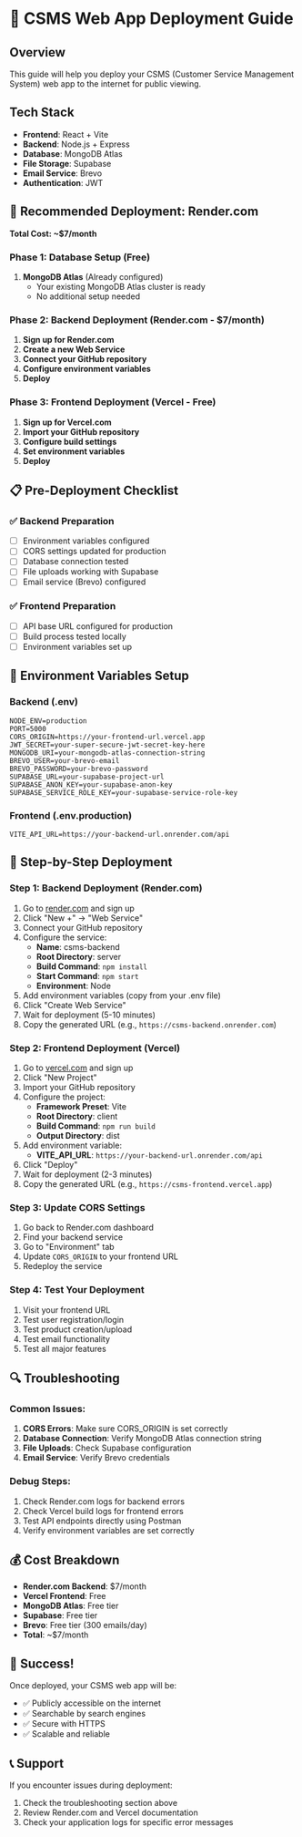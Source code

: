 # 🚀 CSMS Web App Deployment Guide

## Overview
This guide will help you deploy your CSMS (Customer Service Management System) web app to the internet for public viewing.

## Tech Stack
- **Frontend**: React + Vite
- **Backend**: Node.js + Express
- **Database**: MongoDB Atlas
- **File Storage**: Supabase
- **Email Service**: Brevo
- **Authentication**: JWT

## 🎯 Recommended Deployment: Render.com
**Total Cost: ~$7/month**

### Phase 1: Database Setup (Free)
1. **MongoDB Atlas** (Already configured)
   - Your existing MongoDB Atlas cluster is ready
   - No additional setup needed

### Phase 2: Backend Deployment (Render.com - $7/month)
1. **Sign up for Render.com**
2. **Create a new Web Service**
3. **Connect your GitHub repository**
4. **Configure environment variables**
5. **Deploy**

### Phase 3: Frontend Deployment (Vercel - Free)
1. **Sign up for Vercel.com**
2. **Import your GitHub repository**
3. **Configure build settings**
4. **Set environment variables**
5. **Deploy**

## 📋 Pre-Deployment Checklist

### ✅ Backend Preparation
- [ ] Environment variables configured
- [ ] CORS settings updated for production
- [ ] Database connection tested
- [ ] File uploads working with Supabase
- [ ] Email service (Brevo) configured

### ✅ Frontend Preparation
- [ ] API base URL configured for production
- [ ] Build process tested locally
- [ ] Environment variables set up

## 🔧 Environment Variables Setup

### Backend (.env)
```env
NODE_ENV=production
PORT=5000
CORS_ORIGIN=https://your-frontend-url.vercel.app
JWT_SECRET=your-super-secure-jwt-secret-key-here
MONGODB_URI=your-mongodb-atlas-connection-string
BREVO_USER=your-brevo-email
BREVO_PASSWORD=your-brevo-password
SUPABASE_URL=your-supabase-project-url
SUPABASE_ANON_KEY=your-supabase-anon-key
SUPABASE_SERVICE_ROLE_KEY=your-supabase-service-role-key
```

### Frontend (.env.production)
```env
VITE_API_URL=https://your-backend-url.onrender.com/api
```

## 🚀 Step-by-Step Deployment

### Step 1: Backend Deployment (Render.com)
1. Go to [render.com](https://render.com) and sign up
2. Click "New +" → "Web Service"
3. Connect your GitHub repository
4. Configure the service:
   - **Name**: csms-backend
   - **Root Directory**: server
   - **Build Command**: `npm install`
   - **Start Command**: `npm start`
   - **Environment**: Node
5. Add environment variables (copy from your .env file)
6. Click "Create Web Service"
7. Wait for deployment (5-10 minutes)
8. Copy the generated URL (e.g., `https://csms-backend.onrender.com`)

### Step 2: Frontend Deployment (Vercel)
1. Go to [vercel.com](https://vercel.com) and sign up
2. Click "New Project"
3. Import your GitHub repository
4. Configure the project:
   - **Framework Preset**: Vite
   - **Root Directory**: client
   - **Build Command**: `npm run build`
   - **Output Directory**: dist
5. Add environment variable:
   - **VITE_API_URL**: `https://your-backend-url.onrender.com/api`
6. Click "Deploy"
7. Wait for deployment (2-3 minutes)
8. Copy the generated URL (e.g., `https://csms-frontend.vercel.app`)

### Step 3: Update CORS Settings
1. Go back to Render.com dashboard
2. Find your backend service
3. Go to "Environment" tab
4. Update `CORS_ORIGIN` to your frontend URL
5. Redeploy the service

### Step 4: Test Your Deployment
1. Visit your frontend URL
2. Test user registration/login
3. Test product creation/upload
4. Test email functionality
5. Test all major features

## 🔍 Troubleshooting

### Common Issues:
1. **CORS Errors**: Make sure CORS_ORIGIN is set correctly
2. **Database Connection**: Verify MongoDB Atlas connection string
3. **File Uploads**: Check Supabase configuration
4. **Email Service**: Verify Brevo credentials

### Debug Steps:
1. Check Render.com logs for backend errors
2. Check Vercel build logs for frontend errors
3. Test API endpoints directly using Postman
4. Verify environment variables are set correctly

## 💰 Cost Breakdown
- **Render.com Backend**: $7/month
- **Vercel Frontend**: Free
- **MongoDB Atlas**: Free tier
- **Supabase**: Free tier
- **Brevo**: Free tier (300 emails/day)
- **Total**: ~$7/month

## 🎉 Success!
Once deployed, your CSMS web app will be:
- ✅ Publicly accessible on the internet
- ✅ Searchable by search engines
- ✅ Secure with HTTPS
- ✅ Scalable and reliable

## 📞 Support
If you encounter issues during deployment:
1. Check the troubleshooting section above
2. Review Render.com and Vercel documentation
3. Check your application logs for specific error messages 